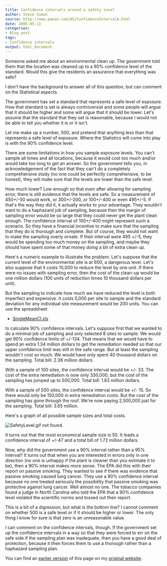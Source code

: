 ```yaml
---
title: Confidence intervals around a safety level
author: Steve Simon
source: http://www.pmean.com/05/ConfidenceIntervalA.html
date: 2005-05-11
categories:
- Blog post
tags:
- Confidence intervals
output: html_document
---
```

Someone asked me about an environmental clean up. The government told
them that the location was cleaned up to a 90% confidence level of the
standard. Would this give the residents an assurance that everything was
safe?

I don't have the background to answer all of this question, but can
comment on the Statistical aspects.

The government has set a standard that represents a safe level of
exposure. How that standard is set is always controversial and some
people will argue that it should be higher and some will argue that it
should be lower. Let's assume that the standard that they set is
reasonable, because I would not be able to tell you whether it is or it
isn't.

Let me make up a number, 500, and pretend that anything less than that
represents a safe level of exposure. Where the Statistics will come into
play is with the 90% confidence level.

There are some limitations in how you sample exposure levels. You can't
sample all times and all locations, because it would cost too much
and/or would take too long to get an answer. So the government tells
you, in acknowledgement of the fact that they can't do a completely
comprehensive study (no one could be perfectly comprehensive, to be
honest), they will make sure that the levels are lower than the safe
level.

How much lower? Low enough so that even after allowing for sampling
error, there is still evidence that the levels are safe. So a
measurement of 450+/-50 would work, or 300+/-200, or 100+/-400 or even
495+/-5. If that's the way they did it, it actually works to your
advantage. They wouldn't want to do a haphazard job of sampling,
because then the margin of sampling error would be so large that they
could never get the plant clean enough. The confidence interval of
100+/-400 might represent such a scenario. So they have a financial
incentive to make sure that the sampling that they do is thorough and
complete. But of course, they would not want to make the sampling overly
ornate. If their interval were 495 +/-5, they would be spending too much
money on the sampling, and maybe they should have spent some of that
money doing a bit of extra clean up.

Here's a numeric example to illustrate the problem. Let's suppose that
the current level of the environmental site is at 600, a dangerous
level. Let's also suppose that it costs 10,000 to reduce the level by
one unit. If there were no issues with sampling error, then the cost of
the clean-up would be one million dollars (100 units of reduction times
10 thousand dollars per unit).

But the sampling to indicate how much we have reduced the level is both
imperfect and expensive. It costs 5,000 per site to sample and the
standard deviation for any individual site measurement would be 200
units. You can use the spreadsheet

-   [SingleMeanCI.xls](../01/images/SingleMeanCI.xls)

to calculate 90% confidence intervals. Let's suppose first that we
wanted to do a minimal job of sampling and only selected 8 sites to
sample. We would get 90% confidence limits of +/-134. That means that we
would have to spend an extra 1.34 million dollars to get the remediation
needed so that our upper confidence limit was still in the safe range.
But at least the sampling wouldn't cost so much. We would have only
spent 40 thousand dollars on the sampling. Total bill: 2.38 million
dollars.

With a sample of 100 sites, the confidence interval would be +/- 33. The
cost of the extra remediation is now only 330,000, but the cost of the
sampling has jumped up to 500,000. Total bill: 1.83 million dollars.

With a sample of 500 sites, the confidence interval would be +/- 15. So
there would only be 150,000 in extra remediation costs. But the cost
of the sampling has gone through the roof. We're now paying 2,500,000
just for the sampling. Total bill: 3.65 million.

Here's a graph of all possible sample sizes and total costs.

![SafetyLevel.gif not found.](http://www.pmean.com/images/images/05/ConfidenceIntervalA01.png)

It turns out that the most economical sample size is 50. It leads a
confidence interval of +/-47 and a total bill of 1.72 million dollars.

Now, why did the government use a 90% interval rather than a 95%
interval? It turns out that when you are interested in errors only in
one direction (no one is unhappy if the plant is cleaner than you
estimate it to be), then a 90% interval makes more sense. The EPA did
this with their report on passive smoking. They wanted to see if there
was evidence that passive smoking caused lung cancer. They use a 90%
confidence interval because no one treated seriously the possibility
that passive smoking was protective against lung cancer. Well almost no
one. The tobacco companies found a judge in North Carolina who told the
EPA that a 90% confidence level violated the scientific norms and tossed
out their report.

This is a bit of a digression, but what is the bottom line? I cannot
comment on whether 500 is a safe level or if it should be higher or
lower. The only thing I know for sure is that zero is an unreasonable
value.

I can comment on the confidence intervals, though. If the government set
up the confidence intervals in a way so that they were forced to err on
the safe side if the sampling plan was inadequate, then you have a good
deal of protection, because it then forces them to use a thorough rather
than a haphazard sampling plan.

You can find an [earlier version](http://www.pmean.com/05/ConfidenceIntervalA.html) of this page on my [original website](http://www.pmean.com/original_site.html).
